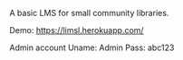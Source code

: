 A basic LMS for small community libraries.

Demo: https://limsl.herokuapp.com/

Admin account
Uname: Admin
Pass: abc123
